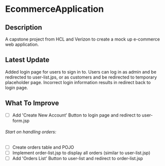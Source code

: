 # EcommerceApplication
## Description
A capstone project from HCL and Verizon to create a mock up e-commerce web application. 
## Latest Update
Added login page for users to sign in to. Users can log in as admin and be redirected to user-list.jps,
or as customers and be redirected to temporary placeholder page. Incorrect login information results in redirect back to login page.
## What To Improve
- [ ] Add 'Create New Account' Button to login page and redirect to user-form.jsp
###### Start on handling orders:
- [ ] Create orders table and POJO
- [ ] Implement order-list.jsp to display all orders (similar to user-list.jsp)
- [ ] Add 'Orders List' Button to user-list and redirect to order-list.jsp
